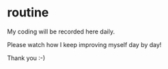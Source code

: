 # routine

My coding will be recorded here daily.

Please watch how I keep improving myself day by day!

Thank you :-)
